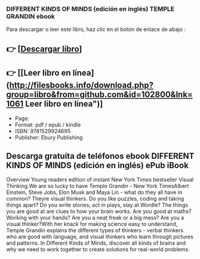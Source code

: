 ### DIFFERENT KINDS OF MINDS  (edición en inglés) TEMPLE GRANDIN ebook

Para descargar o leer este libro, haz clic en el botón de enlace de abajo :

## 👉  [**[Descargar libro](http://filesbooks.info/download.php?group=libro&from=github.com&id=102800&lnk=1061 "Descargar libro")**]

## 👉  [**[Leer libro en línea](http://filesbooks.info/download.php?group=libro&from=github.com&id=102800&lnk=1061 Leer libro en línea")**]




* Page: 
* Format: pdf / epub / kindle
* ISBN: 9781529924695
* Publisher: Ebury Publishing

## Descarga gratuita de teléfonos ebook DIFFERENT KINDS OF MINDS  (edición en inglés) ePub iBook

Overview
Young readers edition of instant New York Times bestseller Visual Thinking.We are so lucky to have Temple Grandin - New York TimesAlbert Einstein, Steve Jobs, Elon Musk and Maya Lin - what do they all have in common? Theyre visual thinkers. Do you like puzzles, coding and taking things apart? Do you write stories, act in plays, slay at Wordle? The things you are good at are clues to how your brain works. Are you good at maths? Working with your hands? Are you a neat freak or a big mess? Are you a visual thinker?With her knack for making science easy to understand, Temple Grandin explains the different types of thinkers - verbal thinkers who are good with language, and visual thinkers who learn through pictures and patterns. In Different Kinds of Minds, discover all kinds of brains and why we need to work together to create solutions for real-world problems.



